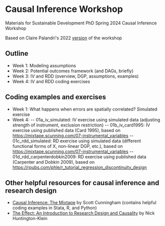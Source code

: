 # Causal Inference Workshop
Materials for Sustainable Development PhD Spring 2024 Causal Inference Workshop 

Based on Claire Palandri's 2022 [version](https://clairepalandri.github.io/docs/CIworkshop_syllabus.pdf) of the workshop

## Outline
- Week 1: Modeling assumptions
- Week 2: Potential outcomes framework (and DAGs, briefly)
- Week 3: IV and RDD (overview, DGP, assumptions, examples)
- Week 4: IV and RDD coding exercises 


## Coding examples and exercises 
- Week 1: What happens when errors are spatially correlated? Simulated exercise
- Week 4:
-- 01a_iv_simulated: IV exercise using simulated data (adjusting strength of instrument, exclusion restriction)
-- 01b_iv_card1995: IV exercise using published data (Card 1995), based on https://mixtape.scunning.com/07-instrumental_variables
-- 01c_rdd_simulated: RD exercise using simulated data (different functional forms of X, non-linear DGP, etc.), based on https://mixtape.scunning.com/07-instrumental_variables
-- 01d_rdd_carpenterdobkin2009: RD exercise using published data (Carpenter and Dobkin 2009), based on https://rpubs.com/phle/r_tutorial_regression_discontinuity_design


## Other helpful resources for causal inference and research design 
- [Causal Inference: The Mixtape](https://mixtape.scunning.com/) by Scott Cunningham (contains helpful coding examples in Stata, R, and Python)
- [The Effect: An Introduction to Research Design and Causality](https://theeffectbook.net/index.html) by Nick Huntington-Klein
